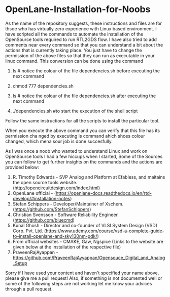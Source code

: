 # OpenLane-Installation-for-Noobs

As the name of the repository suggests, these instructions and files are for thsoe who has virtually zero experience with Linux based environment.
I have scripted all the commands to automate the installation of the OpenSource tools required to run RTL2GDS flow.
I have also tried to add comments near every command so that you can understand a bit about the actions that is currently taking place.
You just have to change the permission of the above files so that they can run as executable in your linux command.
This conversion can be done using the command

1. ls # notice the colour of the file dependencies.sh before executing the next command

2. chmod 777 dependencies.sh

3. ls # notice the colour of the file dependencies.sh after executing the next command

4. ./dependencies.sh #to start the execution of the shell script

Follow the same instructions for all the scripts to install the particular tool.


When you execute the above command you can verify that this file has its permission cha nged by executing ls command ahich shoes colour changed, which mena sour job is done succesfully.

As I was once a noob who wanted to understand Linux and work on OpenSource tools I had a few hiccups when I started, Some of the Sources you can follow to get further insights on the commands and the actions are provided below:

1. R. Timothy Edwards     - SVP Analog and Platform at Efabless, and maitains the open source tools website. (http://opencircuitdesign.com/index.html)
2. OpenLane official      - (https://openlane-docs.readthedocs.io/en/rtd-develop/#installation-notes)
3. Stefan Schippers       - Developer/Maintainer of Xschem.   (https://github.com/StefanSchippers)
4. Christian Svensson     - Software Reliability Engineer.    (https://github.com/bluecmd)
4. Kunal Ghosh            - Director and co-founder of VLSI System Design (VSD) Corp. Pvt. Ltd. 
                            (https://www.udemy.com/course/vsd-a-complete-guide-to-install-openlane-and-sky130nm-pdk/)
5. From official websites - CMAKE, Gaw, Ngspice (Links to the website are given below at the installation of the respective file)
6. PraveenRajAyappan      -https://github.com/PraveenRajAyyappan/Opensouce_Digital_and_Analog_Setup


Sorry if I have used your content and haven't specified your name above, please give me a pull request!
Also, if something is not documented well or some of the following steps are not working let me know your advices through a pull request.
